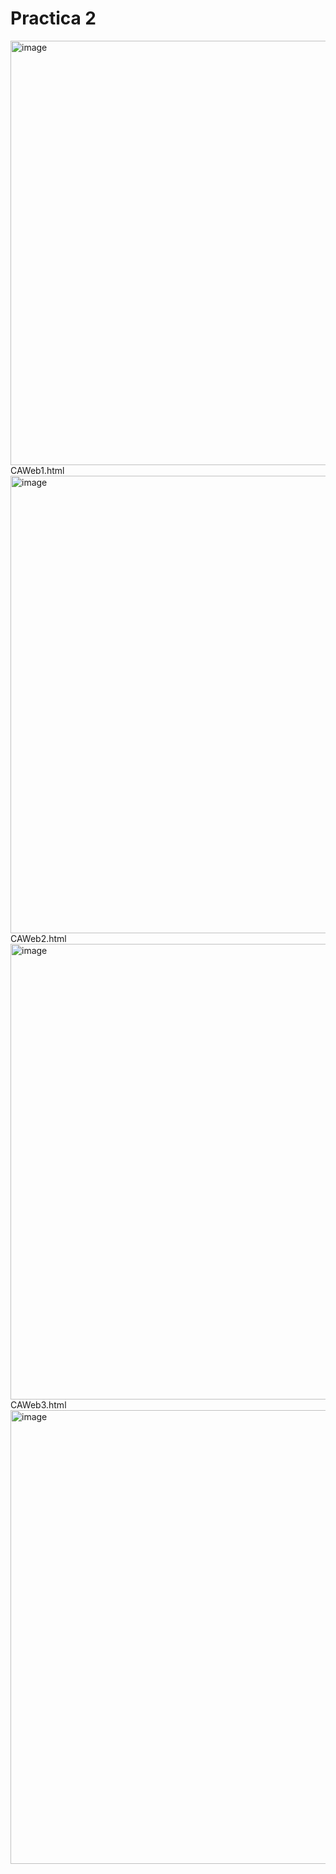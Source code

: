 

# <ing>Practica 2</ing>
<img width="986" height="679" alt="image" src="https://github.com/user-attachments/assets/c85abee6-2fe4-443d-bd2a-ef15e1e771ab" />
CAWeb1.html <br>
<img width="1222" height="732" alt="image" src="https://github.com/user-attachments/assets/1906dc15-a649-45ee-b363-c654a2ba7b51" />
CAWeb2.html <br>
<img width="1244" height="729" alt="image" src="https://github.com/user-attachments/assets/737bfa31-8646-4553-b532-ad332457a825" />
CAWeb3.html <br>
<img width="1159" height="726" alt="image" src="https://github.com/user-attachments/assets/21a0f794-4e9a-4744-9169-3470c99f9ca3" />

